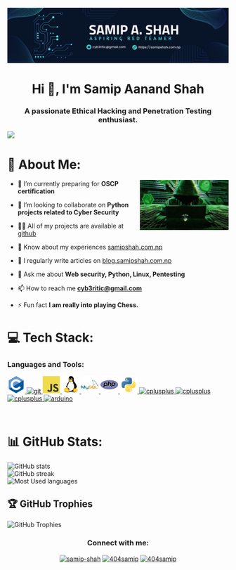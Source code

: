 ![profile-banner](images/profile_banner.png)

<h1 align="center">Hi 👋, I'm Samip Aanand Shah</h1>
<h3 align="center">A passionate Ethical Hacking and Penetration Testing enthusiast.</h3>

[![](https://visitcount.itsvg.in/api?id=cyb3ritic&icon=5&color=3)](https://visitcount.itsvg.in)

# 💫 About Me:

<img align="right" width="40%" alt="green-neon-gif" src="images/green-static-background-hacking-noen.gif">

- 🌱 I’m currently preparing for **OSCP certification**

- 👯 I’m looking to collaborate on **Python projects related to Cyber Security**

- 👨‍💻 All of my projects are available at [github](https://github.com/cyb3ritic?tab=repositories)

- 📄 Know about my experiences [samipshah.com.np](https://samipshah.com.np)

- 📝 I regularly write articles on [blog.samipshah.com.np](https://blog.samipshah.com.np)

- 💬 Ask me about **Web security, Python, Linux, Pentesting**

- 📫 How to reach me **cyb3ritic@gmail.com**

- ⚡ Fun fact **I am really into playing Chess.**

# 💻 Tech Stack:
<h3 align="left">Languages and Tools:</h3>
<p align="left"> <a href="https://www.cprogramming.com/" target="_blank" rel="noreferrer"> <img src="https://raw.githubusercontent.com/devicons/devicon/master/icons/c/c-original.svg" alt="c" width="40" height="40"/> </a> <a href="https://git-scm.com/" target="_blank" rel="noreferrer"> <img src="https://www.vectorlogo.zone/logos/git-scm/git-scm-icon.svg" alt="git" width="40" height="40"/> </a> <a href="https://developer.mozilla.org/en-US/docs/Web/JavaScript" target="_blank" rel="noreferrer"> <img src="https://raw.githubusercontent.com/devicons/devicon/master/icons/javascript/javascript-original.svg" alt="javascript" width="40" height="40"/> </a> <a href="https://www.linux.org/" target="_blank" rel="noreferrer"> <img src="https://raw.githubusercontent.com/devicons/devicon/master/icons/linux/linux-original.svg" alt="linux" width="40" height="40"/> </a> <a href="https://www.mysql.com/" target="_blank" rel="noreferrer"> <img src="https://raw.githubusercontent.com/devicons/devicon/master/icons/mysql/mysql-original-wordmark.svg" alt="mysql" width="40" height="40"/> </a> <a href="https://www.php.net" target="_blank" rel="noreferrer"> <img src="https://raw.githubusercontent.com/devicons/devicon/master/icons/php/php-original.svg" alt="php" width="40" height="40"/> </a> <a href="https://www.python.org" target="_blank" rel="noreferrer"> <img src="https://raw.githubusercontent.com/devicons/devicon/master/icons/python/python-original.svg" alt="python" width="40" height="40"/> </a> <a href="https://www.nmap.org" target="_blank" rel="noreferrer"> <img src="https://nmap.org/images/sitelogo-2x.png" alt="cplusplus" width="40" height="30"/> </a> <a href="https://www.wireshark.org" target="_blank" rel="noreferrer"> <img src="https://www.wireshark.org/assets/icons/wireshark-fin@2x.png" alt="cplusplus" width="40" height="40"/> </a> <a href="https://www.aircrack-ng.org" target="_blank" rel="noreferrer"> <img src="https://aircrack-ng.org/resources/aircrack-ng-new-logo.jpg" alt="cplusplus" width="50" height="30"/> </a> <a href="https://www.arduino.cc/" target="_blank" rel="noreferrer"> <img src="https://cdn.worldvectorlogo.com/logos/arduino-1.svg" alt="arduino" width="40" height="40"/> </a> </p>
<br>

# 📊 GitHub Stats:

![GitHub stats](https://github-readme-stats.vercel.app/api?username=cyb3ritic&theme=blue-green&hide_border=false&include_all_commits=true&count_private=true)<br/>
![GitHub streak](https://github-readme-streak-stats.herokuapp.com/?user=cyb3ritic&theme=blue-green&hide_border=false)<br/>
![Most Used languages](https://github-readme-stats.vercel.app/api/top-langs/?username=cyb3ritic&theme=blue-green&hide_border=false&include_all_commits=true&count_private=true&layout=compact)

## 🏆 GitHub Trophies
![GitHub Trophies](https://github-profile-trophy.vercel.app/?username=cyb3ritic&theme=onedark&no-frame=false&no-bg=true&margin-w=4)

<!-- 
### 😂 Random Dev Meme
<img src='https://randommeme-five.vercel.app/' style="height: 400px;"/>


### ✍️ Random Dev Quote
![](https://quotes-github-readme.vercel.app/api?type=horizontal&theme=radical) -->


<h3 align="center">Connect with me:</h3>
<p align="center">
<a href="https://www.linkedin.com/in/cyb3ritic" target="blank"><img align="center" src="https://raw.githubusercontent.com/rahuldkjain/github-profile-readme-generator/master/src/images/icons/Social/linked-in-alt.svg" alt="samip-shah" height="30" width="40" /></a>
<a href="https://fb.com/404samip" target="blank"><img align="center" src="https://raw.githubusercontent.com/rahuldkjain/github-profile-readme-generator/master/src/images/icons/Social/facebook.svg" alt="404samip" height="30" width="40" /></a>
<a href="https://instagram.com/404samip" target="blank"><img align="center" src="https://raw.githubusercontent.com/rahuldkjain/github-profile-readme-generator/master/src/images/icons/Social/instagram.svg" alt="404samip" height="30" width="40" /></a>
</p>
